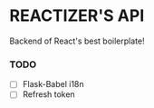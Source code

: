# REACTIZER'S API

Backend of React's best boilerplate!

### TODO

- [ ] Flask-Babel i18n
- [ ] Refresh token
